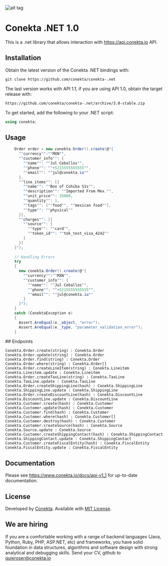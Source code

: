 
![alt tag](https://raw.github.com/conekta/conekta-.net/master/readme_files/cover.png)

# Conekta .NET 1.0

This is a .net library that allows interaction with https://api.conekta.io API.

## Installation

Obtain the latest version of the Conekta .NET bindings with:

    git clone https://github.com/conekta/conekta-.net

The last version works with API 1.1, if you are using API 1.0, obtain the target release with:

    https://github.com/conekta/conekta-.net/archive/3.0-stable.zip

To get started, add the following to your .NET script:

```csharp
using conekta;
```


## Usage

```csharp
    Order order = new conekta.Order().create(@"{
      ""currency"":""MXN"",
      ""customer_info"": {
        ""name"": ""Jul Ceballos"",
        ""phone"": ""+5215555555555"",
        ""email"": ""jul@conekta.io""
      },
      ""line_items"": [{
        ""name"": ""Box of Cohiba S1s"",
        ""description"": ""Imported From Mex."",
        ""unit_price"": 35000,
        ""quantity"": 1,
        ""tags"": [""food"", ""mexican food""],
        ""type"": ""physical""
      }],
      ""charges"": [{
        ""source"": {
          ""type"": ""card"",
          ""token_id"": ""tok_test_visa_4242""
        }
      }]
    }");
    
    // Handling Errors
    try
    {
      new conekta.Order().create(@"{
        ""currency"":""MXN"",
        ""customer_info"": {
          ""name"": ""Jul Ceballos"",
          ""phone"": ""+5215555555555"",
          ""email"": ""jul@conekta.io""
        }
      }");
    }
    catch (ConektaException e)
    {
      Assert.AreEqual(e._object, "error");
      Assert.AreEqual(e._type, "parameter_validation_error");
    }
```

## Endpoints

```
Conekta.Order.create(string) : Conekta.Order
Conekta.Order.update(string) : Conekta.Order
Conekta.Order.find(string) : Conekta.Order
Conekta.Order.where(string) : Conekta.Order[]
Conekta.Order.createLineItem(string) : Conekta.Lineitem
Conekta.Lineitem.update : Conekta.Lineitem
Conekta.Order.createTaxLine(string) : Conekta.TaxLine
Conekta.TaxLine.update : Conekta.TaxLine
Conekta.Order.createShippingLine(hash) : Conekta.ShippingLine
Conekta.ShippingLine.update : Conekta.ShippingLine
Conekta.Order.createDiscountLine(hash) : Conekta.DiscountLine
Conekta.DiscountLine.update : Conekta.DiscountLine
Conekta.Customer.create(hash) : Conekta.Customer
Conekta.Customer.update(hash) : Conekta.Customer
Conekta.Customer.find(hash) : Conekta.Customer
Conekta.Customer.where(hash) : Conekta.Customer[]
Conekta.Customer.destroy(hash) : Conekta.Customer
Conekta.Customer.createSource(hash) : Conekta.Source
Conekta.Source.update : Conekta.Source
Conekta.Customer.createShippingContact(hash) : Conekta.ShippingContact
Conekta.ShippingContact.update : Conekta.ShippingContact
Conekta.Customer.createFiscalEntity(hash) : Conekta.FiscalEntity
Conekta.FiscalEntity.update : Conekta.FiscalEntity
```

## Documentation

Please see https://www.conekta.io/docs/api-v1_1 for up-to-date documentation.

License
-------
Developed by [Conekta](https://www.conekta.io). Available with [MIT License](LICENSE).

We are hiring
-------------

If you are a comfortable working with a range of backend languages (Java, Python, Ruby, PHP, ASP.NET, etc) and frameworks, you have solid foundation in data structures, algorithms and software design with strong analytical and debugging skills. 
Send your CV, github to quieroser@conekta.io
